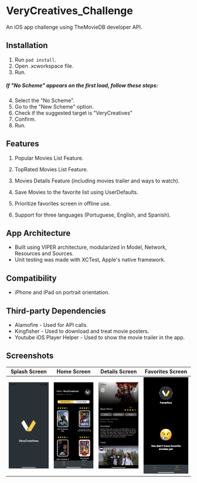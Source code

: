 # VeryCreatives_Challenge

An iOS app challenge using TheMovieDB developer API.

## Installation
1. Run ``` pod install ```.
2. Open .xcworkspace file.
3. Run.

##### If "No Scheme" appears on the first load, follow these steps:
4. Select the "No Scheme".
5. Go to the "New Scheme" option.
6. Check if the suggested target is "VeryCreatives"
7. Confirm.
8. Run.

## Features
1. Popular Movies List Feature.

2. TopRated Movies List Feature.

3. Movies Details Feature (including movies trailer and ways to watch).

4. Save Movies to the favorite list using UserDefaults.

5. Prioritize favorites screen in offline use.

6. Support for three languages (Portuguese, English, and Spanish).

## App Architecture

* Built using VIPER architecture, modularized in Model, Network, Resources and Sources.
* Unit testing was made with XCTest, Apple's native framework.

## Compatibility

* iPhone and iPad on portrait orientation.

## Third-party Dependencies

* Alamofire - Used for API calls.
* Kingfisher - Used to download and treat movie posters.
* Youtube iOS Player Helper - Used to show the movie trailer in the app.

## Screenshots
| Splash Screen    | Home Screen       | Details Screen      | Favorites Screen   | 
|:----------------:|:-----------------:|:-------------------:|:------------------:|
|![splash-screen][]| ![home-screen][]  | ![details-screen][] |![favorites-screen][]|

[splash-screen]: https://github.com/savyobrenner/TheMovieDb_Challenge/blob/main/sources/IMG_6582.PNG?raw=true
[home-screen]: https://github.com/savyobrenner/TheMovieDb_Challenge/blob/main/sources/IMG_6583.PNG?raw=true
[details-screen]: https://github.com/savyobrenner/TheMovieDb_Challenge/blob/main/sources/IMG_6586.PNG?raw=true
[favorites-screen]: https://github.com/savyobrenner/TheMovieDb_Challenge/blob/main/sources/IMG_6585.PNG?raw=true
